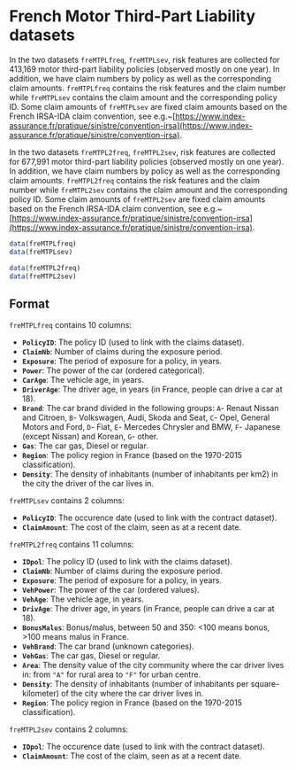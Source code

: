# French Motor Third-Part Liability datasets

In the two datasets `freMTPLfreq`, `freMTPLsev`, risk features are collected for 413,169 motor third-part liability policies (observed mostly on one year). In addition, we have claim numbers by policy as well as the corresponding claim amounts. `freMTPLfreq` contains the risk features and the claim number while `freMTPLsev` contains the claim amount and the corresponding policy ID. Some claim amounts of `freMTPLsev` are fixed claim amounts based on the French IRSA-IDA claim convention, see e.g.~[https://www.index-assurance.fr/pratique/sinistre/convention-irsa](https://www.index-assurance.fr/pratique/sinistre/convention-irsa).

In the two datasets `freMTPL2freq`, `freMTPL2sev`, risk features are collected for 677,991 motor third-part liability policies (observed mostly on one year). In addition, we have claim numbers by policy as well as the corresponding claim amounts. `freMTPL2freq` contains the risk features and the claim number while `freMTPL2sev` contains the claim amount and the corresponding policy ID. Some claim amounts of `freMTPL2sev` are fixed claim amounts based on the French IRSA-IDA claim convention, see e.g.~[https://www.index-assurance.fr/pratique/sinistre/convention-irsa](https://www.index-assurance.fr/pratique/sinistre/convention-irsa).

```r
data(freMTPLfreq)
data(freMTPLsev)

data(freMTPL2freq)
data(freMTPL2sev)
```

## Format

`freMTPLfreq` contains 10 columns:

- **`PolicyID`**: The policy ID (used to link with the claims dataset).
- **`ClaimNb`**: Number of claims during the exposure period.
- **`Exposure`**: The period of exposure for a policy, in years.
- **`Power`**: The power of the car (ordered categorical).
- **`CarAge`**: The vehicle age, in years.
- **`DriverAge`**: The driver age, in years (in France, people can drive a car at 18).
- **`Brand`**: The car brand divided in the following groups: `A`- Renaut Nissan and Citroen, `B`- Volkswagen, Audi, Skoda and Seat, `C`- Opel, General Motors and Ford, `D`- Fiat, `E`- Mercedes Chrysler and BMW, `F`- Japanese (except Nissan) and Korean, `G`- other.
- **`Gas`**: The car gas, Diesel or regular.
- **`Region`**: The policy region in France (based on the 1970-2015 classification).
- **`Density`**: The density of inhabitants (number of inhabitants per km2) in the city the driver of the car lives in.

`freMTPLsev` contains 2 columns:

- **`PolicyID`**: The occurence date (used to link with the contract dataset).
- **`ClaimAmount`**: The cost of the claim, seen as at a recent date.

`freMTPL2freq` contains 11 columns:


- **`IDpol`**: The policy ID (used to link with the claims dataset).
- **`ClaimNb`**: Number of claims during the exposure period.
- **`Exposure`**: The period of exposure for a policy, in years.
- **`VehPower`**: The power of the car (ordered values).
- **`VehAge`**: The vehicle age, in years.
- **`DrivAge`**: The driver age, in years (in France, people can drive a car at 18).
- **`BonusMalus`**: Bonus/malus, between 50 and 350: <100 means bonus, >100 means malus in France.
- **`VehBrand`**: The car brand (unknown categories).
- **`VehGas`**: The car gas, Diesel or regular.
- **`Area`**: The density value of the city community where the car driver lives in: from `"A"` for rural area to `"F"` for urban centre.
- **`Density`**: The density of inhabitants (number of inhabitants per square-kilometer) of the city where the car driver lives in.
- **`Region`**: The policy region in France (based on the 1970-2015 classification).

`freMTPL2sev` contains 2 columns:


- **`IDpol`**: The occurence date (used to link with the contract dataset).
- **`ClaimAmount`**: The cost of the claim, seen as at a recent date.
